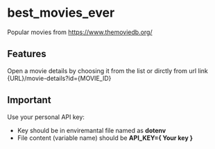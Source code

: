 # best_movies_ever

Popular movies from https://www.themoviedb.org/

## Features

Open a movie details by choosing it from the list or dirctly from url link {URL}/movie-details?id={MOVIE_ID}

## Important

Use your personal API key:

- Key should be in enviremantal file named as **dotenv**
- File content (variable name) should be **API_KEY={ Your key }**
